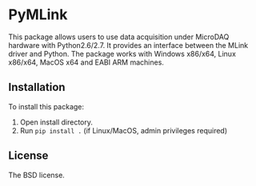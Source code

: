 # PyMLink 

This package allows users to use data acquisition under MicroDAQ hardware with Python2.6/2.7. 
It provides an interface between the MLink driver and Python. 
The package works with Windows x86/x64, Linux x86/x64, MacOS x64 and EABI ARM machines.

## Installation

To install this package:<br />
1. Open install directory.<br /> 
2. Run `pip install .` (if Linux/MacOS, admin privileges required)


## License

The BSD license. 
